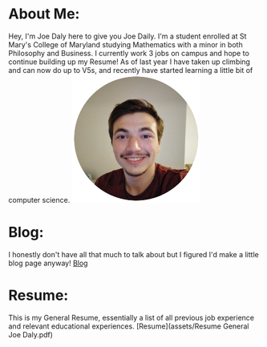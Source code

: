# About Me:
Hey, I'm Joe Daly here to give you Joe Daily. I'm a student enrolled at St Mary's College of Maryland studying Mathematics with a minor in both Philosophy and Business. I currently work 3 jobs on campus and hope to continue building up my Resume! As of last year I have taken up climbing and can now do up to V5s, and recently have started learning a little bit of computer science. 
![Me](https://github.com/Joecontrair/Joecontrair.github.io/blob/main/assets/Images/Pic.png?raw=true)

# Blog: 
I honestly don't have all that much to talk about but I figured I'd make a little blog page anyway! [Blog](BlogPage.md)

# Resume: 
This is my General Resume, essentially a list of all previous job experience and relevant educational experiences. 
[Resume](assets/Resume General Joe Daly.pdf)
